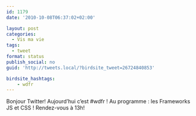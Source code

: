 ```yaml
---
id: 1179
date: '2010-10-08T06:37:02+02:00'

layout: post
categories:
  - Vis ma vie
tags:
  - tweet
format: status
publish_social: no
guid: 'http://tweets.local/?birdsite_tweet=26724840853'

birdsite_hashtags:
    - wdfr
---
```


Bonjour Twitter! Aujourd’hui c’est #wdfr ! Au programme : les Frameworks JS et CSS ! Rendez-vous à 13h!